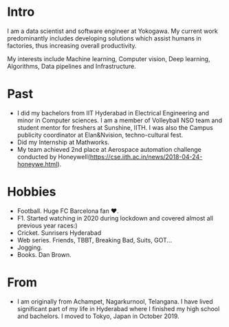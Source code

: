 
# Intro

I am a data scientist and software engineer at Yokogawa. My current work predominantly includes developing solutions which assist humans in factories, thus increasing overall productivity. 

My interests include Machine learning, Computer vision, Deep learning, Algorithms, Data pipelines and Infrastructure. 

# Past

- I did my bachelors from IIT Hyderabad in Electrical Engineering and minor in Computer sciences. I am a member of Volleyball NSO team and student mentor for freshers at Sunshine, IITH. I was also the Campus publicity coordinator at Elan&Nvision, techno-cultural fest. 
- Did my Internship at Mathworks.
- My team achieved 2nd place at Aerospace automation challenge conducted by Honeywell(https://cse.iith.ac.in/news/2018-04-24-honeywe.html).

# Hobbies

- Football. Huge FC Barcelona fan ♥.
- F1. Started watching in 2020 during lockdown and covered almost all previous year races:)
- Cricket. Sunrisers Hyderabad
- Web series. Friends, TBBT, Breaking Bad, Suits, GOT...  
- Jogging.
- Books. Dan Brown.

# From

- I am originally from Achampet, Nagarkurnool, Telangana. I have lived significant part of my life in
Hyderabad where I finished my high school and bachelors. I moved to Tokyo, Japan in October 2019.

